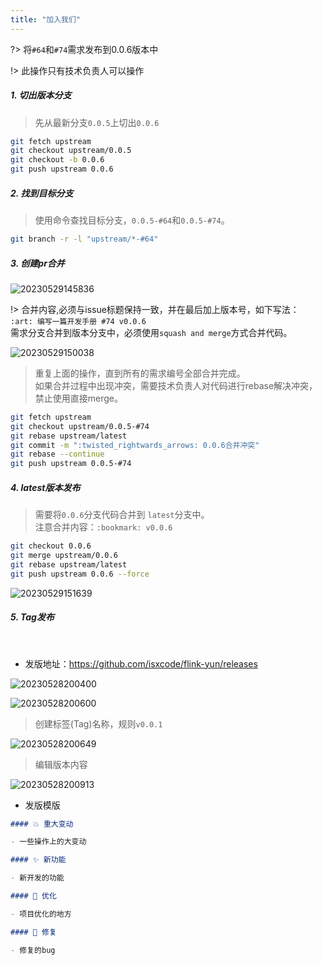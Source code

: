 ```yaml
---
title: "加入我们"
---
```


?> 将`#64`和`#74`需求发布到0.0.6版本中

!> 此操作只有技术负责人可以操作

##### 1. 切出版本分支

> 先从最新分支`0.0.5`上切出`0.0.6`

```bash
git fetch upstream 
git checkout upstream/0.0.5
git checkout -b 0.0.6 
git push upstream 0.0.6
```

##### 2. 找到目标分支

> 使用命令查找目标分支，`0.0.5-#64`和`0.0.5-#74`。

```bash
git branch -r -l "upstream/*-#64"
```

##### 3. 创建pr合并

![20230529145836](https://img.isxcode.com/picgo/20230529145836.png)

!> 合并内容,必须与issue标题保持一致，并在最后加上版本号，如下写法：<br/>
`:art: 编写一篇开发手册 #74 v0.0.6 ` <br/>
需求分支合并到版本分支中，必须使用`squash and merge`方式合并代码。

![20230529150038](https://img.isxcode.com/picgo/20230529150038.png)

> 重复上面的操作，直到所有的需求编号全部合并完成。 <br/>
> 如果合并过程中出现冲突，需要技术负责人对代码进行rebase解决冲突，禁止使用直接merge。

```bash
git fetch upstream
git checkout upstream/0.0.5-#74
git rebase upstream/latest
git commit -m ":twisted_rightwards_arrows: 0.0.6合并冲突"
git rebase --continue
git push upstream 0.0.5-#74
```

##### 4. latest版本发布

> 需要将`0.0.6`分支代码合并到 `latest`分支中。<br/>
> 注意合并内容：`:bookmark: v0.0.6`

```bash
git checkout 0.0.6
git merge upstream/0.0.6
git rebase upstream/latest
git push upstream 0.0.6 --force
```

![20230529151639](https://img.isxcode.com/picgo/20230529151639.png)

##### 5. Tag发布

<br/>

- 发版地址：https://github.com/isxcode/flink-yun/releases

![20230528200400](https://img.isxcode.com/picgo/20230528200400.png)

![20230528200600](https://img.isxcode.com/picgo/20230528200600.png)

> 创建标签(Tag)名称，规则`v0.0.1`

![20230528200649](https://img.isxcode.com/picgo/20230528200649.png)

> 编辑版本内容

![20230528200913](https://img.isxcode.com/picgo/20230528200913.png)

- 发版模版

```markdown
#### 💥️ 重大变动

- 一些操作上的大变动

#### ✨ 新功能

- 新开发的功能

#### 🎨 优化

- 项目优化的地方

#### 🐛 修复

- 修复的bug
```